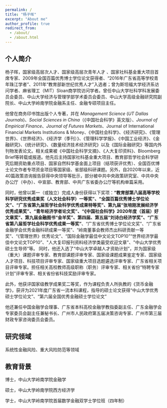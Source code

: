 ```yaml
---
permalink: /
title: "杨子晖"
excerpt: "About me"
author_profile: true
redirect_from: 
  - /about/
  - /about.html
---
```


个人简介
---
  杨子晖，国家级高层次人才、国家级高层次青年人才 、国家社科基金重大项目首席专家、2009年全国百篇优秀博士学位论文获得者、“2016年广东省高等学校青年珠江学者”、2011年“教育部新世纪优秀人才”入选者；曾为斯坦福大学经济系访问学者、麻省理工（MIT）Sloan商学院访问学者。曾任中山大学社科学科发展委员会委员、中山大学经济与管理学部学术委员会委员、中山大学高级金融研究院副院长、中山大学岭南学院金融系主任、金融专硕项目主任。

  他曾在商务印书馆出版个人专著，并在 _Management Science_ (_UT Dallas Journals_)、_Social Sciences in China_（《中国社会科学》英文版）、_Journal of Empirical Finance_、_Journal of Futures Markets_、Journal of International Financial Markets Institutions & Money、《中国社会科学》、《经济研究》、《管理世界》、《世界经济》、《经济学（季刊）》、《管理科学学报》、《中国工业经济》、《金融研究》、《统计研究》、《数量经济技术经济研究》以及《国际金融研究》等国内外刊物发表论文。相关成果被《中国社会科学文摘》、《人大复印资料》、Bloomberg Brief等转载或报道。他先后主持国家社科基金重大项目、教育部哲学社会科学研究后期资助重点项目、国家自然科学基金面上项目（结项获评优秀）、全国百优博士论文作者专项资金项目等国家级、省部级科研课题。另外，自2020年以来，近40篇政策咨询报告获得中央领导等批示，部分被中共中央政策研究室、中共中央办公厅（中办）、中宣部、教育部、中共广东省委办公厅等机构单篇采用。

  同时，他曾以第一（或独立）完成人身份获得以下奖项：**“教育部第八届高等学校科学研究优秀成果奖（人文社会科学）一等奖”、“全国百篇优秀博士学位论文”、“广东省第九届哲学社会科学优秀成果特等奖”、第九届“张培刚发展经济学优秀成果奖”、“青年经济学者论文奖”、“《中国社会科学》2020年度（首届）好文章奖”、第九届金融图书“金羊奖”、第四届、第五届“刘诗白经济学奖”、“广东省第八届哲学社会科学优秀成果一等奖”**、“广东省优秀博士学位论文奖”、“广东省金融学会优秀金融科研成果一等奖”、“岭南董事会教师杰出科研贡献一等奖”、“《管理世界》优秀论文”、“国际金融学最佳中文论文TOP10”“世界经济学最佳中文论文TOP10”、"人大复印报刊资料经济学类最受欢迎文章"、"中山大学优秀硕士生导师”等。 同时，他还入选了“中山大学卓越人才资助计划”，并为国家级（重大）课题评审专家、教育部课题评审专家、国家级课题成果鉴定专家、国家级人才项目、科技项目评审专家、国家级重大项目选题遴选评审专家、广东省相关项目评审专家。担任相关高校教师高级职称（职务）评审专家、相关省份“特聘专家计划”评审专家、相关省份省科技奖励评审专家。

  此外，他获评国家级教学成果奖二等奖，作为课程负责人所执教的《货币金融学》，获评为2021年度广东省一流本科课程，指导的硕士论文获得“中山大学优秀硕士学位论文”、“第六届全国优秀金融硕士学位论文”

  他还兼任中国金融学会理事、广东省本科高校金融学教指委副主任、广东金融学会专家委员会副主任兼秘书长、广州市人民政府第五届决策咨询专家、广州市第三届财政专家咨询委员会委员。

 

研究领域
---
系统性金融风险、重大风险防范等领域

 

教育背景
---
博士，中山大学岭南学院金融学

硕士，中山大学岭南学院西方经济学

学士，中山大学岭南学院首届数学金融双学士学位班（四年制）
